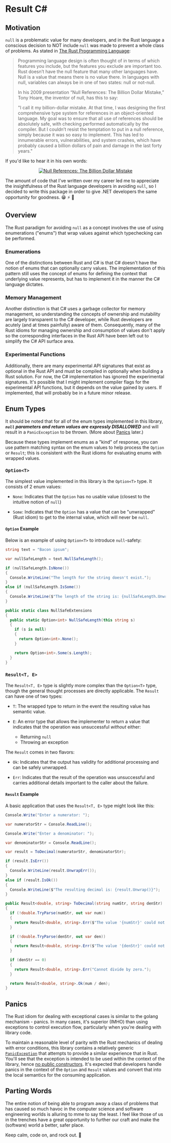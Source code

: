 # Result C#

## Motivation

`null` is a problematic value for many developers, and in the Rust language a conscious decision to NOT include `null` was made to prevent a whole class of problems. As stated in [The Rust Programming Language](https://doc.rust-lang.org/book/ch06-01-defining-an-enum.html?highlight=null#the-option-enum-and-its-advantages-over-null-values):

> Programming language design is often thought of in terms of which features you include, but the features you exclude are important too. Rust doesn’t have the null feature that many other languages have. Null is a value that means there is no value there. In languages with null, variables can always be in one of two states: null or not-null.
> 
> In his 2009 presentation “Null References: The Billion Dollar Mistake,” Tony Hoare, the inventor of null, has this to say:
>
  > "I call it my billion-dollar mistake. At that time, I was designing the first comprehensive type system for references in an object-oriented language. My goal was to ensure that all use of references should be absolutely safe, with checking performed automatically by the compiler. But I couldn’t resist the temptation to put in a null reference, simply because it was so easy to implement. This has led to innumerable errors, vulnerabilities, and system crashes, which have probably caused a billion dollars of pain and damage in the last forty years."

If you'd like to hear it in his own words:

<p align="center">
  <a href="https://www.youtube.com/watch?v=YYkOWzrO3xg">
    <img src="./.readme/billion-dollar-mistake.png" alt="Null References: The Billion Dollar Mistake">
  </a>
</p>

The amount of code that I've written over my career led me to appreciate the insightfulness of the Rust language developers in avoiding `null`, so I decided to write this package in order to give .NET developers the same opportunity for goodness. :grin: :zap: :metal:

## Overview

The Rust paradigm for avoiding `null` as a concept involves the use of using enumerations ("enums") that wrap values against which typechecking can be performed.

### Enumerations

One of the distinctions between Rust and C# is that C# doesn't have the notion of enums that can optionally carry values. The implementation of this pattern still uses the concept of enums for defining the context that underlying value represents, but has to implement it in the manner the C# language dictates.

### Memory Management

Another distinction is that C# uses a garbage collector for memory management, so understanding the concepts of ownership and mutability are largely transparent to the C# developer, while Rust developers are acutely (and at times painfully) aware of them. Consequently, many of the Rust idioms for managing ownership and consumption of values don't apply so the corresponding interfaces in the Rust API have been left out to simplify the C# API surface area.

### Experimental Functions

Additionally, there are many experimental API signatures that exist as optional in the Rust API and must be compiled in optionally when building a Rust solution. For now, the C# implementation has ignored the experimental signatures. It's possible that I might implement compiler flags for the experimental API functions, but it depends on the value gained by users. If implemented, that will probably be in a future minor release.

## Enum Types

It should be noted that for all of the enum types implemented in this library, _**`null` parameters and return values are expressly DISALLOWED**_ and will result in a `PanicException` to be thrown. (More about [Panics](#panics) later.)

Because these types implement enums as a "kind" of response, you can use pattern matching syntax on the enum values to help process the `Option` or `Result`; this is consistent with the Rust idioms for evaluating enums with wrapped values.

### `Option<T>`

The simplest value implemented in this library is the `Option<T>` type. It consists of 2 enum values:

- `None`: Indicates that the `Option` has no usable value (closest to the intuitive notion of `null`)

- `Some`: Indicates that the `Option` has a value that can be "unwrapped" (Rust idiom) to get to the internal value, which will never be `null`.

#### `Option` Example

Below is an example of using `Option<T>` to introduce `null`-safety:

```c#
string text = "Bacon ipsum";

var nullSafeLength = text.NullSafeLength();

if (nullSafeLength.IsNone())
{
  Console.WriteLine("The length for the string doesn't exist.");
}
else if (nullSafeLength.IsSome())
{
  Console.WriteLine($"The length of the string is: {nullSafeLength.Unwrap()}");
}

public static class NullSafeExtensions
{
  public static Option<int> NullSafeLength(this string s)
  {
    if (s is null)
    {
      return Option<int>.None();
    }

    return Option<int>.Some(s.Length);
  }
}
```

### `Result<T, E>`

The `Result<T, E>` type is slightly more complex than the `Option<T>` type, though the general thought processes are directly applicable. The `Result` can have one of two types:

- `T`: The wrapped type to return in the event the resulting value has semantic value.

- `E`: An error type that allows the implementer to return a value that indicates that the operation was unsuccessful _without_ either:
  
  - Returning `null`
  - Throwing an exception

The `Result` comes in two flavors:

- `Ok`: Indicates that the output has validity for additional processing and can be safely unwrapped.

- `Err`: Indicates that the result of the operation was unsuccessful and carries additional details important to the caller about the failure.

#### `Result` Example

A basic application that uses the `Result<T, E>` type might look like this:

```c#
Console.Write("Enter a numerator: ");

var numeratorStr = Console.ReadLine();

Console.Write("Enter a denominator: ");

var denominatorStr = Console.ReadLine();

var result = ToDecimal(numeratorStr, denominatorStr);

if (result.IsErr())
{
  Console.WriteLine(result.UnwrapErr());
}
else if (result.IsOk())
{
  Console.WriteLine($"The resulting decimal is: {result.Unwrap()}");
}

public Result<double, string> ToDecimal(string numStr, string denStr)
{
  if (!double.TryParse(numStr, out var num))
  {
    return Result<double, string>.Err($"The value '{numStr}' could not be parsed to a double.");
  }

  if (!double.TryParse(denStr, out var den))
  {
    return Result<double, string>.Err($"The value '{denStr}' could not be parsed to a double.");
  }

  if (denStr == 0)
  {
    return Result<double, string>.Err("Cannot divide by zero.");
  }

  return Result<double, string>.Ok(num / den);
}
```

## Panics

The Rust idiom for dealing with exceptional cases is similar to the golang mechanism - panics. In many cases, it's superior (IMHO) than using exceptions to control execution flow, particularly when you're dealing with library code.

To maintain a reasonable level of parity with the Rust mechanics of dealing with error conditions, this library contains a relatively generic [`PanicException`](./src/ResultCs/PanicException.cs) that attempts to provide a similar experience that in Rust. You'll see that the exception is intended to be used within the context of the library, hence [no public constructors](./src/ResultCs/PanicException.cs#L14-L47). It's expected that developers handle panics in the context of the `Option` and `Result` values and convert that into the local semantics for the consuming application.

## Parting Words

The entire notion of being able to program away a class of problems that has caused so much havoc in the computer science and software engineering worlds is alluring to mme to say the least. I feel like those of us in the trenches have a great opportunity to further our craft and make the (software) world a better, safer place. 

Keep calm, code on, and rock out. :metal: